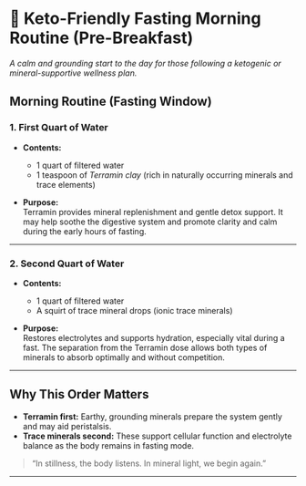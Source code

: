 # 🌅 Keto-Friendly Fasting Morning Routine (Pre-Breakfast)

*A calm and grounding start to the day for those following a ketogenic or mineral-supportive wellness plan.*

## Morning Routine (Fasting Window)

### 1. First Quart of Water  
- **Contents:**  
  - 1 quart of filtered water  
  - 1 teaspoon of *Terramin clay* (rich in naturally occurring minerals and trace elements)  

- **Purpose:**  
  Terramin provides mineral replenishment and gentle detox support. It may help soothe the digestive system and promote clarity and calm during the early hours of fasting.

---





### 2. Second Quart of Water  
- **Contents:**  
  - 1 quart of filtered water  
  - A squirt of trace mineral drops (ionic trace minerals)

- **Purpose:**  
  Restores electrolytes and supports hydration, especially vital during a fast. The separation from the Terramin dose allows both types of minerals to absorb optimally and without competition.

---

## Why This Order Matters

- **Terramin first:** Earthy, grounding minerals prepare the system gently and may aid peristalsis.
- **Trace minerals second:** These support cellular function and electrolyte balance as the body remains in fasting mode.

> “In stillness, the body listens. In mineral light, we begin again.”

---

